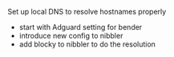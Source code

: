 Set up local DNS to resolve hostnames properly
- start with Adguard setting for bender
- introduce new config to nibbler
- add blocky to nibbler to do the resolution